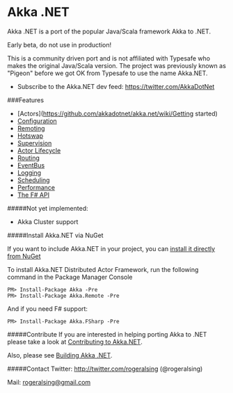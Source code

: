 # Akka .NET

Akka .NET is a port of the popular Java/Scala framework Akka to .NET.

Early beta, do not use in production!

This is a community driven port and is not affiliated with Typesafe who makes the original Java/Scala version.
The project was previously known as "Pigeon" before we got OK from Typesafe to use the name Akka.NET.

* Subscribe to the Akka.NET dev feed: https://twitter.com/AkkaDotNet

###Features
* [Actors](https://github.com/akkadotnet/akka.net/wiki/Getting started)
* [Configuration](https://github.com/akkadotnet/akka.net/wiki/Configuration)
* [Remoting](https://github.com/akkadotnet/akka.net/wiki/Remoting)
* [Hotswap](https://github.com/akkadotnet/akka.net/wiki/Hotswap)
* [Supervision](https://github.com/akkadotnet/akka.net/wiki/Supervision)
* [Actor Lifecycle](https://github.com/akkadotnet/akka.net/blob/master/akka.net.Tests/ActorLifeCycleSpec.cs)
* [Routing](https://github.com/akkadotnet/akka.net/wiki/Routing)
* [EventBus](https://github.com/akkadotnet/akka.net/wiki/EventBus)
* [Logging](https://github.com/akkadotnet/akka.net/wiki/Logging)
* [Scheduling](https://github.com/akkadotnet/akka.net/wiki/Scheduler)
* [Performance](https://github.com/akkadotnet/akka.net/wiki/Performance)
* [The F# API](https://github.com/akkadotnet/akka.net/wiki/FSharp-API)

#####Not yet implemented:
* Akka Cluster support

#####Install Akka.NET via NuGet

If you want to include Akka.NET in your project, you can [install it directly from NuGet](https://www.nuget.org/packages/Akka)

To install Akka.NET Distributed Actor Framework, run the following command in the Package Manager Console

````
PM> Install-Package Akka -Pre
PM> Install-Package Akka.Remote -Pre
````

And if you need F# support:

````
PM> Install-Package Akka.FSharp -Pre
````

#####Contribute
If you are interested in helping porting Akka to .NET please take a look at [Contributing to Akka.NET](https://github.com/akkadotnet/akka.net/wiki/Contributing-to-Akka.NET).

Also, please see [Building Akka .NET](https://github.com/akkadotnet/akka.net/wiki/Building-and-Distributing-Pigeon).

#####Contact
Twitter: http://twitter.com/rogeralsing  (@rogeralsing)

Mail: rogeralsing@gmail.com

